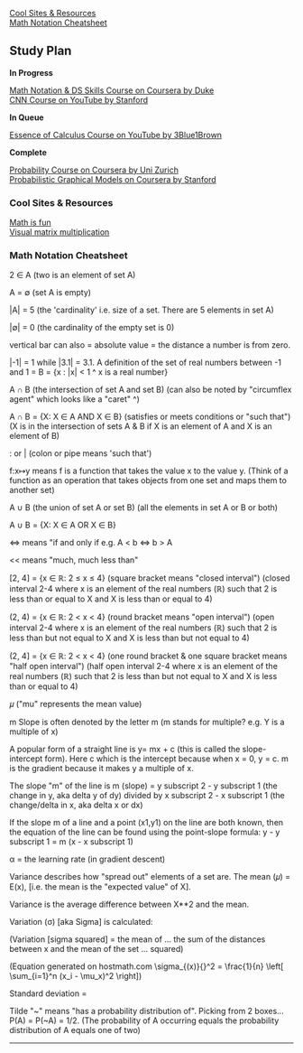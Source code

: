 [Cool Sites & Resources](#Cool-Sites-&-Resources)  
[Math Notation Cheatsheet](#Math-Notation-Cheatsheet)  



## Study Plan

__In Progress__  

[Math Notation & DS Skills Course on Coursera by Duke](https://www.coursera.org/learn/datasciencemathskills/home/welcome)  
[CNN Course on YouTube by Stanford](https://www.youtube.com/playlist?list=PL3FW7Lu3i5JvHM8ljYj-zLfQRF3EO8sYv)    

__In Queue__  

[Essence of Calculus Course on YouTube by 3Blue1Brown](https://www.youtube.com/playlist?list=PLZHQObOWTQDMsr9K-rj53DwVRMYO3t5Yr)  

__Complete__

[Probability Course on Coursera by Uni Zurich](https://www.coursera.org/learn/introductiontoprobability)  
[Probabilistic Graphical Models on Coursera by Stanford](https://www.coursera.org/learn/probabilistic-graphical-models/lecture/xUr0h/overview-and-motivation)  




### Cool Sites & Resources

[Math is fun](https://www.mathsisfun.com)  
[Visual matrix multiplication ](http://matrixmultiplication.xyz/)  


### Math Notation Cheatsheet

2 ∈ A   (two is an element of set A)

A = ∅   (set A is empty)

|A| = 5   (the 'cardinality' i.e. size of a set. There are 5 elements in set A)

|∅| = 0   (the cardinality of the empty set is 0)

vertical bar can also = absolute value = the distance a number is from zero. 

|-1| = 1 while |3.1| = 3.1. A definition of the set of real numbers between -1 and 1 = B = {x : |x| < 1 ^ x is a real number}

A ∩ B     (the intersection of set A and set B) (can also be noted by "circumflex agent" which looks like a "caret" ^)

A ∩ B = {X: X ∈ A AND X ∈ B}  (satisfies or meets conditions or "such that") 
(X is in the intersection of sets A & B if X is an element of A and X is an element of B)

: or | (colon or pipe means 'such that')

f:x↦y means f is a function that takes the value x to the value y. (Think of a function as an operation that takes 
objects from one set and maps them to another set)

A ∪ B     (the union of set A or set B) (all the elements in set A or B or both)

A ∪ B  = {X: X ∈ A  OR X ∈ B} 

<=> means "if and only if e.g. A < b <=> b > A
   
<< means "much, much less than"

[2, 4] = {x ∈ ℝ:   2 ≤ x ≤ 4}  (square bracket means "closed interval")
(closed interval 2-4 where x is an element of the real numbers (ℝ) such that 2 is less than or equal to X and X is less than or equal to 4)

(2, 4) = {x ∈ ℝ:   2 < x < 4}  (round bracket means "open interval")
(open interval 2-4 where x is an element of the real numbers (ℝ) such that 2 is less than but not equal to X and X is less than but not equal to 4)

(2, 4] = {x ∈ ℝ:   2 < x < 4}  (one round bracket & one square bracket means "half open interval")
(half open interval 2-4 where x is an element of the real numbers (ℝ) such that 2 is less than but not equal to X and X is less than or equal to 4)

𝜇 ("mu" represents the mean value)

m Slope is often denoted by the letter m (m stands for multiple? e.g. Y is a multiple of x)

A popular form of a straight line is y= mx + c (this is called the slope-intercept form). Here c which is the intercept because when x = 0, y = c. m is the gradient because it makes y a multiple of x.

The slope "m" of the line is m (slope) = y subscript 2 - y subscript 1 (the change in y, aka delta y of dy) divided by x subscript 2 - x subscript 1 (the change/delta in x, aka delta x or dx)

If the slope m of a line and a point (x1,y1) on the line are both known, then the equation of the line can be found using the point-slope formula: y - y subscript 1 = m (x - x subscript 1)

α = the learning rate (in gradient descent)

Variance describes how "spread out" elements of a set are. The mean (𝜇) = E(x), [i.e. the mean is the "expected value" of X]. 

Variance is the average difference between X**2 and the mean. 

Variation (σ) [aka Sigma] is calculated:

(Variation [sigma squared] = the mean of … the sum of the distances between x and the mean of the set … squared)

(Equation generated on hostmath.com \sigma_{(x)}{}^2 = \frac{1}{n} \left[ \sum_{i=1}^n (x_i - \mu_x)^2    \right])

Standard deviation =



Tilde "~" means "has a probability distribution of". Picking from 2 boxes… P(A) = P(~A) = 1/2. (The probability of A occurring equals the probability distribution of A equals one of two)

---



